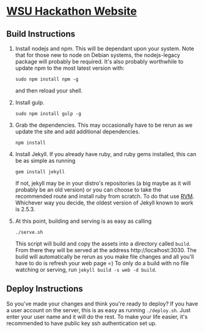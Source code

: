 [WSU Hackathon Website](http://hackathon.eecs.wsu.edu)
======================

Build Instructions
------------------
1. Install nodejs and npm. This will be dependant upon your system. Note that for
   those new to node on Debian systems, the nodejs-legacy package
   will probably be required. It's also probably worthwhile to update npm to
   the most latest version with:
   ```
   sudo npm install npm -g
   ```
   and then reload your shell.

2. Install gulp.
   ```
   sudo npm install gulp -g
   ```

3. Grab the dependencies. This may occasionally have to be rerun as we update
   the site and add additional dependencies.
   ```
   npm install
   ```

4. Install Jekyll. If you already have ruby, and ruby gems installed,
   this can be as simple as running
   ```
   gem install jekyll
   ```
   If not, jekyll may be in your distro's repositories
   (a big maybe as it will probably be an old version) or you can
   choose to take the recommended route and
   install ruby from scratch. To do that use [RVM](rvm.io).
   Whichever way you decide, the oldest version of
   Jekyll known to work is 2.5.3.

5. At this point, building and serving is as easy as calling
   ```
   ./serve.sh
   ```
   This script will build and copy the assets into a
   directory called ```build```. From there they will be served at the address
   http://localhost:3030. The build will automatically be rerun as you make
   file changes and all you'll have to do is refresh your web page =)
   To only do a build with no file
   watching or serving, run ```jekyll build -s web -d build```.


Deploy Instructions
-------------------
So you've made your changes and think you're ready to deploy? If you have a user
account on the server, this is as easy as running ```./deploy.sh```. Just enter
your user name and it will do the rest. To make your life easier, it's
recommended to have public key ssh authentication set up.